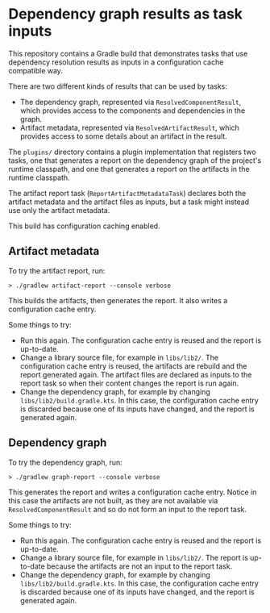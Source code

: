 # Dependency graph results as task inputs

This repository contains a Gradle build that demonstrates tasks that use dependency resolution results as inputs
in a configuration cache compatible way.

There are two different kinds of results that can be used by tasks:

- The dependency graph, represented via `ResolvedComponentResult`, which provides access to the components and dependencies in the graph.
- Artifact metadata, represented via `ResolvedArtifactResult`, which provides access to some details about an artifact in the result.

The `plugins/` directory contains a plugin implementation that registers two tasks, one that generates a report on the
dependency graph of the project's runtime classpath, and one that generates a report on the artifacts in the runtime classpath.

The artifact report task (`ReportArtifactMetadataTask`) declares both the artifact metadata and the artifact files as inputs,
but a task might instead use only the artifact metadata.

This build has configuration caching enabled.

## Artifact metadata

To try the artifact report, run:

`> ./gradlew artifact-report --console verbose`

This builds the artifacts, then generates the report. It also writes a configuration cache entry.

Some things to try:

- Run this again. The configuration cache entry is reused and the report is up-to-date.
- Change a library source file, for example in `libs/lib2/`. The configuration cache entry is reused, the artifacts are rebuild and the report generated again. The artifact files are declared as inputs to the report task so when their content changes the report is run again. 
- Change the dependency graph, for example by changing `libs/lib2/build.gradle.kts`. In this case, the configuration cache entry is discarded because one of its inputs have changed, and the report is generated again.

## Dependency graph

To try the dependency graph, run:

`> ./gradlew graph-report --console verbose`

This generates the report and writes a configuration cache entry. Notice in this case the artifacts are not
built, as they are not available via `ResolvedComponentResult` and so do not form an input to the report task.

Some things to try:

- Run this again. The configuration cache entry is reused and the report is up-to-date.
- Change a library source file, for example in `libs/lib2/`. The report is up-to-date because the artifacts are not an input to the report task. 
- Change the dependency graph, for example by changing `libs/lib2/build.gradle.kts`. In this case, the configuration cache entry is discarded because one of its inputs have changed, and the report is generated again.
